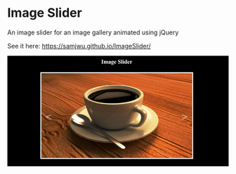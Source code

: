 # Image Slider

An image slider for an image gallery animated using jQuery

See it here: https://samjwu.github.io/ImageSlider/

![imageslider](imageslider.PNG)
